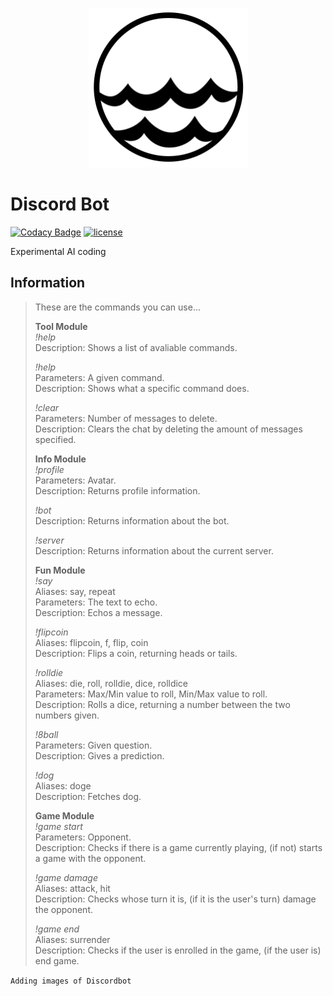 <p align="center"><img src="https://github.com/gponimansky/expert-loop/blob/master/images/at-sea.png" width="255" title="Bot Avatar"/></p>  

# Discord Bot  

[![Codacy Badge](https://api.codacy.com/project/badge/Grade/68f7394e79434e308245de9db9f2bcb8)](https://www.codacy.com/app/ponimansky.guy/expert-loop?utm_source=github.com&amp;utm_medium=referral&amp;utm_content=gponimansky/expert-loop&amp;utm_campaign=Badge_Grade)
[![license](https://img.shields.io/github/license/gponimansky/expert-loop.svg)](https://github.com/gponimansky/expert-loop/blob/master/LICENSE)

Experimental AI coding  

## Information 
>  
>These are the commands you can use...  
>  
>**Tool Module**  
>*!help*  
>Description: Shows a list of avaliable commands.  
>  
>*!help*  
>Parameters: A given command.  
>Description: Shows what a specific command does.  
>  
>*!clear*  
>Parameters: Number of messages to delete.  
>Description: Clears the chat by deleting the amount of messages specified.  
>  
>**Info Module**  
>*!profile*  
>Parameters: Avatar.  
>Description: Returns profile information. 
>  
>*!bot*  
>Description: Returns information about the bot.  
>  
>*!server*  
>Description: Returns information about the current server.  
>  
>**Fun Module**  
>*!say*  
>Aliases: say, repeat  
>Parameters: The text to echo.  
>Description: Echos a message.  
>  
>*!flipcoin*  
>Aliases: flipcoin, f, flip, coin  
>Description: Flips a coin, returning heads or tails.  
>  
>*!rolldie*  
>Aliases: die, roll, rolldie, dice, rolldice  
>Parameters: Max/Min value to roll, Min/Max value to roll.  
>Description: Rolls a dice, returning a number between the two numbers given.  
>  
>*!8ball*  
>Parameters: Given question.  
>Description: Gives a prediction.  
>  
>*!dog*  
>Aliases: doge  
>Description: Fetches dog.  
>  
>**Game Module**  
>*!game start*  
>Parameters: Opponent.  
>Description: Checks if there is a game currently playing, (if not) starts a game with the opponent.  
>  
>*!game damage*  
>Aliases: attack, hit  
>Description: Checks whose turn it is, (if it is the user's turn) damage the opponent.  
>  
>*!game end*  
>Aliases: surrender  
>Description: Checks if the user is enrolled in the game, (if the user is) end game.   
>  

`Adding images of Discordbot`

